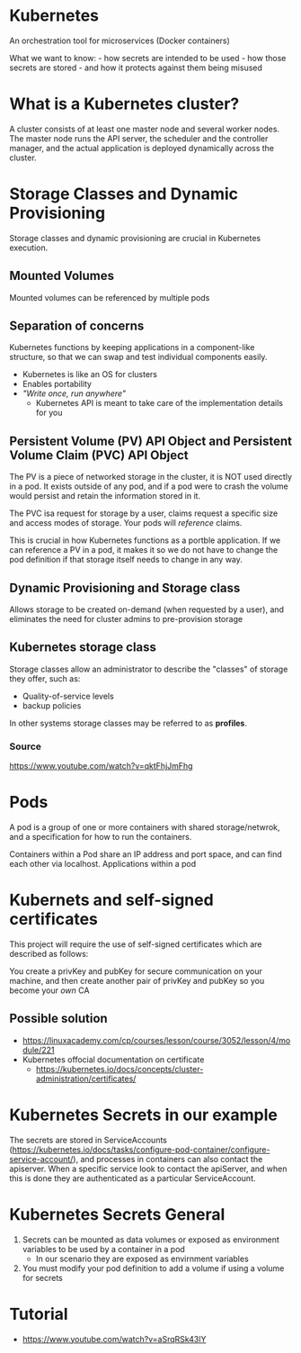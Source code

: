 # Kubernetes

An orchestration tool for microservices (Docker containers)

What we want to know: 
    - how secrets are intended to be used
    - how those secrets are stored
    - and how it protects against them being misused

# What is a Kubernetes cluster?

A cluster consists of at least one master node and several worker nodes. The master node runs the API server, the scheduler and the controller manager, and the actual application is deployed dynamically across the cluster.

# Storage Classes and Dynamic Provisioning

Storage classes and dynamic provisioning are crucial in Kubernetes execution.

## Mounted Volumes

Mounted volumes can be referenced by multiple pods

## Separation of concerns

Kubernetes functions by keeping applications in a component-like structure, so that we can swap and test individual components easily.

- Kubernetes is like an OS for clusters
- Enables portability
- *"Write once, run anywhere"*
    - Kubernetes API is meant to take care of the implementation details for you

## Persistent Volume (PV) API Object and Persistent Volume Claim (PVC) API Object

The PV is a piece of networked storage in the cluster, it is NOT used directly in a pod. It exists outside of any pod, and if a pod were to crash the volume would persist and retain the information stored in it.

The PVC isa request for storage by a user, claims request a specific size and access modes of storage. Your pods will *reference* claims.

This is crucial in how Kubernetes functions as a portble application. If we can reference a PV in a pod, it makes it so we do not have to change the pod definition if that storage itself needs to change in any way.

## Dynamic Provisioning and Storage class

Allows storage to be created on-demand (when requested by a user), and eliminates the need for cluster admins to pre-provision storage

## Kubernetes storage class

Storage classes allow an administrator to describe the "classes" of storage they offer, such as:

- Quality-of-service levels
- backup policies

In other systems storage classes may be referred to as **profiles**.

### Source

https://www.youtube.com/watch?v=qktFhjJmFhg

# Pods

A pod is a group of one or more containers with shared storage/netwrok, and a specification for how to run the containers.

Containers within a Pod share an IP address and port space, and can find each other via localhost. Applications within a pod



# Kubernets and self-signed certificates

This project will require the use of self-signed certificates which are described as follows:

You create a privKey and pubKey for secure communication on your machine, and then create another pair of privKey and pubKey so you become your *own* CA


## Possible solution

- https://linuxacademy.com/cp/courses/lesson/course/3052/lesson/4/module/221
- Kubernetes offocial documentation on certificate
    - https://kubernetes.io/docs/concepts/cluster-administration/certificates/
# Kubernetes Secrets in our example

The secrets are stored in ServiceAccounts (https://kubernetes.io/docs/tasks/configure-pod-container/configure-service-account/), and processes in containers can also contact the apiserver. When a specific service look to contact the apiServer, and when this is done they are authenticated as a particular ServiceAccount.

# Kubernetes Secrets General

1. Secrets can be mounted as data volumes or exposed as environment variables to be used by a container in a pod
    - In our scenario they are exposed as envirnment variables
2. You must modify your pod definition to add a volume if using a volume for secrets

# Tutorial
- https://www.youtube.com/watch?v=aSrqRSk43lY